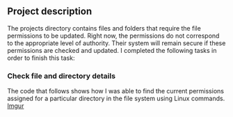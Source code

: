 ## Project description
The projects directory contains files and folders that require the file permissions to be updated. Right now, the permissions do not correspond to the appropriate level of authority. Their system will remain secure if these permissions are checked and updated. I completed the following tasks in order to finish this task:

### Check file and directory details 

The code that follows shows how I was able to find the current permissions assigned for a particular directory in the file system using Linux commands.
[Imgur](https://imgur.com/xoNnfMZ)
